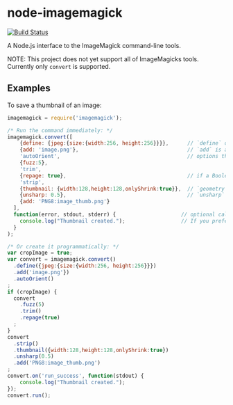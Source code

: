 # node-imagemagick

[![Build Status](https://travis-ci.org/Cybolic/node-imagemagick.png?branch=master)](https://travis-ci.org/Cybolic/node-imagemagick)

A Node.js interface to the ImageMagick command-line tools.

NOTE: This project does not yet support all of ImageMagicks tools. Currently only `convert` is supported.

## Examples

To save a thumbnail of an image:
```javascript
imagemagick = require('imagemagick');

/* Run the command immediately: */
imagemagick.convert([
    {define: {jpeg:{size:{width:256, height:256}}}},      // `define` definitions are serialised and `geometry` values are parsed.
    {add: 'image.png'},                                   // `add` is a way to add custom arguments, in this case the filename.
    'autoOrient',                                         // options that don't require arguments can be given as a string or object (e.g. `{autoOrient: null}`).
    {fuzz:5},
    'trim',
    {repage: true},                                       // if a Boolean is given as the only argument, then the option functions as a reset (e.g. '+repage').
    'strip',
    {thumbnail: {width:128,height:128,onlyShrink:true}},  // `geometry` object values have a more clear syntax, but you can give a string if you want (e.g. "128x128>").
    {unsharp: 0.5},                                       // `unsharp` accepts either a sigma value or an object as an argument (e.g. `{unsharp: {sigma:6, gain:0.5, threshold:0}}`).
    {add: 'PNG8:image_thumb.png'}
  ],
  function(error, stdout, stderr) {                     // optional callback function.
    console.log("Thumbnail created.");                  // If you prefer events, 'run_error' or 'run_success' will be emitted if a callback function isn't given.
  }
);

/* Or create it programmatically: */
var cropImage = true;
var convert = imagemagick.convert()
  .define({jpeg:{size:{width:256, height:256}}})
  .add('image.png'})
  .autoOrient()
;
if (cropImage) {
  convert
    .fuzz(5)
    .trim()
    .repage(true)
  ;
}
convert
  .strip()
  .thumbnail({width:128,height:128,onlyShrink:true})
  .unsharp(0.5)
  .add('PNG8:image_thumb.png')
;
convert.on('run_success', function(stdout) {
    console.log("Thumbnail created.");
});
convert.run();
```

